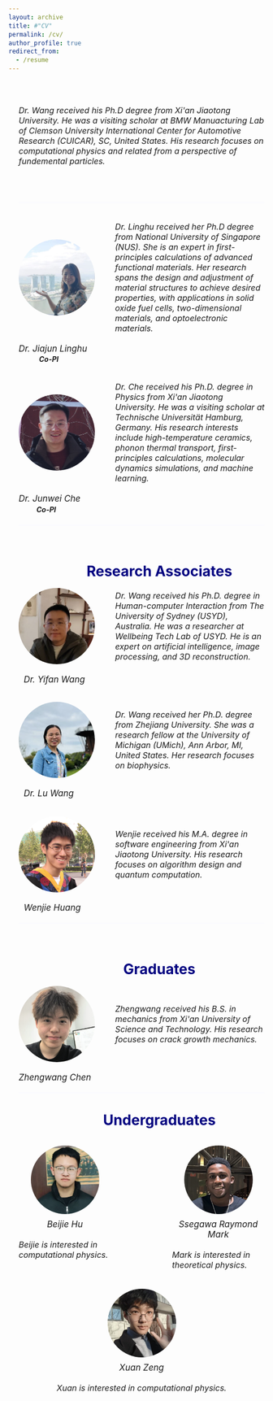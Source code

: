 ```yaml
---
layout: archive
title: #"CV"
permalink: /cv/
author_profile: true
redirect_from:
  - /resume
---
```


<div style="margin-left: 20px;">  
<!-- 
  <div style="margin-left: 90px; text-align: center;">  
<span style="line-height: 1; font-size:14px;"> <h1 style="color:	#000080;">PI</h1> </span> 
  </div>
-->

<div style="display: flex; align-items: center; margin-top: 50px; margin-bottom: 20px;">

  <em style="font-size: 16px;">Dr. Wang received his Ph.D degree from Xi'an Jiaotong University. He was a visiting scholar at BMW Manuacturing Lab of Clemson University International Center for Automotive Research (CUICAR), SC, United States. His research focuses on computational physics and related from a perspective of fundemental particles.  </em>
</div><br>

<hr style="border: 0; 
          height: 1px; 
          background: #f8f8ff; 
          margin: 20px 0;">
  <br /> 
  
<!-- 
<div>
  <p class="name" style="font-size:17px; margin:0; line-height:1.2">
    <em>Dr. Wang</em>
  </p>
  <p class="name" style="font-size:14px; margin:0; line-height:1.2; 
                        position: relative; left: 40px;">
    <strong><em>PI</em></strong>
  </p>

</div><br>
-->

<div style="display: flex; align-items: center; margin-bottom: 20px;">
  <img src="../images/lh2.jpg" alt="Person's Name" style="width: 150px; height: 150px; margin-right: 40px; border-radius: 50%;">
  <em style="font-size: 16px;">Dr. Linghu received her Ph.D degree from National University of Singapore (NUS). She is an expert in first-principles calculations of advanced functional materials. Her research spans the design and adjustment of material structures to achieve desired properties, with applications in solid oxide fuel cells, two-dimensional materials, and optoelectronic materials. </em>
</div>
<div>
  <p class="name" style="font-size:17px; margin:0; line-height:1.2">
    <em>Dr. Jiajun Linghu</em>
  </p>
  <p class="name" style="font-size:14px; margin:0; line-height:1.5; 
                        position: relative; left: 40px;">
    <strong><em>Co-PI</em></strong>
  </p>

</div><br><br>


 <div style="display: flex; align-items: center; margin-bottom: 20px;">
  <img src="../images/jw.png" alt="Person's Name" style="width: 150px; height: 150px; margin-right: 40px; border-radius: 50%;">
  <em style="font-size: 16px;">Dr. Che received his Ph.D. degree in Physics from Xi'an Jiaotong University. He was a visiting scholar at Technische Universität Hamburg, Germany. His research interests include high-temperature ceramics, phonon thermal transport, first-principles calculations, molecular dynamics simulations, and machine learning. </em>
</div>
<div>
  <p class="name" style="font-size:17px; margin: 0px; line-height:1.2">
    <em>Dr. Junwei Che</em>
  </p>
  <p class="name" style="font-size:14px; margin:0; line-height:1.5; 
                        position: relative; left: 35px;">
    <strong><em>Co-PI</em></strong>
  </p>

</div>
<hr style="border: 0; 
          height: 1px; 
          background: #f8f8ff; 
          margin: 20px 0;">


<br>
<div style="margin-left: 70px; text-align: center;">    
<span style="line-height: 1; font-size:14px;"> <h1 style="color:	#000080;">Research Associates</h1> </span> 
 </div>

 <div style="display: flex; align-items: center; margin-bottom: 20px;">
  <img src="../images/yf.png" alt="Person's Name" style="width: 150px; height: 150px; margin-right: 40px; border-radius: 50%;">
  <em style="font-size: 16px;">Dr. Wang received his Ph.D. degree in Human-computer Interaction from The University of Sydney (USYD), Australia. He was a researcher at Wellbeing Tech Lab of USYD. He is an expert on artificial intelligence, image processing, and 3D reconstruction.</em>
</div>
<div>
  <p class="name" style="font-size:17px; margin-left: 10px; line-height:1.2">
    <em>Dr. Yifan Wang</em>
 </p><br>

 <div style="display: flex; align-items: center; margin-bottom: 20px;">
  <img src="../images/wl.png" alt="Person's Name" style="width: 150px; height: 150px; margin-right: 40px; border-radius: 50%;">
  <em style="font-size: 16px;">Dr. Wang received her Ph.D. degree from Zhejiang University. She was a research fellow at the University of Michigan (UMich), Ann Arbor, MI, United States. Her research focuses on biophysics.</em>
</div>
<div>
  <p class="name" style="font-size:17px; margin-left: 10px; line-height:1.2">
    <em>Dr. Lu Wang</em>
 </p><br>

 <div style="display: flex; align-items: center; margin-bottom: 20px;">
  <img src="../images/hwj.png" alt="Person's Name" style="width: 150px; height: 150px; margin-right: 40px; border-radius: 50%;">
  <em style="font-size: 16px;">Wenjie received his M.A. degree in software engineering from Xi'an Jiaotong University. His research focuses on algorithm design and quantum computation. </em>
</div>
<div>
  <p class="name" style="font-size:17px; margin-left: 10px; line-height:1.2">
    <em>Wenjie Huang</em>
 </p>
 

<hr style="border: 0; 
          height: 1px; 
          background: #f8f8ff; 
          margin: 20px 0;">
  <br /> 
  

<div style="margin-left: 70px; text-align: center;">    
<span style="line-height: 1; font-size:14px;"> <h1 style="color:	#000080;">Graduates</h1> </span> 
 </div>

<div style="display: flex; align-items: center; margin-bottom: 20px;">
  <img src="../images/zw.png" alt="Person's Name" style="width: 150px; height: 150px; margin-right: 40px; border-radius: 50%;">
  <em style="font-size: 16px;">Zhengwang received his B.S. in mechanics from Xi'an University of Science and Technology. His research focuses on crack growth mechanics. </em>
</div>
<div>
  <p class="name" style="font-size:17px; margin:0; line-height:1.2">
    <em>Zhengwang Chen </em>
  </p>


</div>

<hr style="border: 0; 
          height: 1px; 
          background: #f8f8ff; 
          margin: 20px 0;">


         
<div style="margin-left: 70px; text-align: center;">  
  <span style="line-height: 1; font-size:14px;"> <h1 style="color: #000080;">Undergraduates</h1> </span> 
</div> <br>    

    

<div style="display: flex; justify-content: space-between; margin-bottom: 20px; gap: 120px;">
  <!-- 第1个成员 -->
  <div style="flex: 1 1 45%; display: flex; flex-direction: column; align-items: center; text-align: center;">
    <img src="../images/bj.jpg" 
         alt="bj"
         style="width: 135px; height: 135px; margin-bottom: 10px; border-radius: 50%;">
    <p class="name" style="font-size:17px; margin:0;">
      <em>Beijie Hu</em>
    </p>
    <em style="font-size: 16px; margin-top: 20px; text-align: left;">
      Beijie is interested in computational physics.
    </em>
  </div>

  <!-- 第2个成员 -->
  <div style="flex: 1 1 45%; display: flex; flex-direction: column; align-items: center; text-align: center;">
    <img src="../images/mark.png" 
         alt="Ssegawa Raymond Mark"
         style="width: 135px; height: 135px; margin-bottom: 10px; border-radius: 50%;">
    <p class="name" style="font-size:17px; margin:0;">
      <em>Ssegawa Raymond Mark</em>
    </p>
    <em style="font-size: 16px; margin-top: 20px; text-align: left;">
      Mark is interested in theoretical physics.
    </em>
  </div>
</div>

<br>

<div style="display: flex; justify-content: space-between; margin-bottom: 20px; gap: 80px;">
  <!-- 第3个成员 -->
  <div style="flex: 1 1 45%; display: flex; flex-direction: column; align-items: center; text-align: center;">
    <img src="../images/zx.jpg" 
         alt="zx"
         style="width: 135px; height: 135px; margin-bottom: 10px; border-radius: 50%;">
    <p class="name" style="font-size:17px; margin:0;">
      <em>Xuan Zeng</em>
    </p>
    <em style="font-size: 16px; margin-top: 20px; text-align: left;">
      Xuan is interested in computational physics.
    </em>
  </div>
</div>



